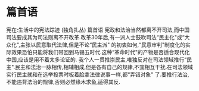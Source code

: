 # 篇首语

宪在:生活中的宪法踪迹 (独角扎丛)
篇首语
宪政和法治当然都离不开司法,而中国司法要成其为司法则离不开改革.改革30年后,有一派人士鼓吹司法“民主化"或“大众化",主张以民意取代法律,但是不论“民主派" 的初衷如何,“民意审判"制度化的实际效果恐怕只能将我们带回到马锡五时代.这种“革命时代"的产物是否适合现代化中国,应该是用不着太多论证的.
我个人一贯推崇民主,唯独反对在司法领域推行“民主".民主和法治一脉相传,相辅相成,但是各有自己的规律,不宜相互干扰.在司法领域实行民主就和在选举投票时板着脸拿法律说事一样,都“弄错对象" 了.要推行法治,不能违背法治的规律,否则必然缘木求鱼,适得其反.